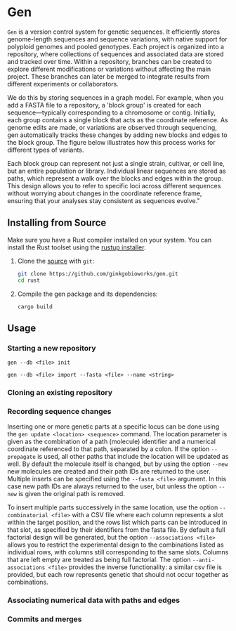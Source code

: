 # Gen
`Gen` is a version control system for genetic sequences. It efficiently stores genome-length sequences and sequence variations, with native support for polyploid genomes and pooled genotypes. Each project is organized into a repository, where collections of sequences and associated data are stored and tracked over time. Within a repository, branches can be created to explore different modifications or variations without affecting the main project. These branches can later be merged to integrate results from different experiments or collaborators.

We do this by storing sequences in a graph model. For example, when you add a FASTA file to a repository, a 'block group' is created for each sequence—typically corresponding to a chromosome or contig. Initially, each group contains a single block that acts as the coordinate reference. As genome edits are made, or variations are observed through sequencing, gen automatically tracks these changes by adding new blocks and edges to the block group. The figure below illustrates how this process works for different types of variants.

Each block group can represent not just a single strain, cultivar, or cell line, but an entire population or library. Individual linear sequences are stored as paths, which represent a walk over the blocks and edges within the group. This design allows you to refer to specific loci across different sequences without worrying about changes in the coordinate reference frame, ensuring that your analyses stay consistent as sequences evolve."

## Installing from Source
Make sure you have a Rust compiler installed on your system. You can install the Rust toolset using the [rustup installer](https://rustup.rs/).


1. Clone the [source](https://github.com/ginkgobioworks/gen) with `git`:

   ```sh
   git clone https://github.com/ginkgobioworks/gen.git
   cd rust
   ```

2. Compile the gen package and its dependencies:

    ```
    cargo build
    ```

## Usage

### Starting a new repository
`gen --db <file> init`

<!-- Importing sequence files into a collection -->

`gen --db <file> import --fasta <file> --name <string>`

### Cloning an existing repository
<!-- -Exporting sequence files and slices -->
<!-- -Shallow checkout -->
<!-- -Exploring a repository: listing collections, samples, paths (molecules) -->
<!-- -Translating coordinates between paths -->

### Recording sequence changes
<!-- -From a sequence file that was edited externally -->

<!-- -From the gen command line -->

Inserting one or more genetic parts at a specific locus can be done using the `gen update <location> <sequence>` command. The location parameter is given as the combination of a path (molecule) identifier and a numerical coordinate referenced to that path, separated by a colon. If the option `--propagate` is used, all other paths that include the location will be updated as well. By default the molecule itself is changed, but by using the option `--new` new molecules are created and their path IDs are returned to the user. Multiple inserts can be specified using the `--fasta <file>` argument. In this case new path IDs are always returned to the user, but unless the option `--new` is given the original path is removed.


To insert multiple parts successively in the same location, use the option `--combinatorial <file>` with a CSV file where each column represents a slot within the target position, and the rows list which parts can be introduced in that slot, as specified by their identifiers from the fasta file. By default a full factorial design will be generated, but the option `--associations <file>` allows you to restrict the experimental design to the combinations listed as individual rows, with columns still corresponding to the same slots. Columns that are left empty are treated as being full factorial. The option `--anti-associations <file>` provides the inverse functionality: a similar csv file is provided, but each row represents genetic that should not occur together as combinations.

### Associating numerical data with paths and edges
<!-- -From CSV referencing named paths -->

<!-- -From mapped sequencing reads -->

### Commits and merges
<!-- -Local only for now -->







